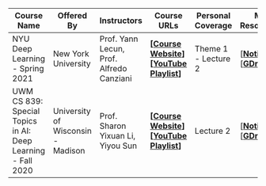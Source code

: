 | Course Name                                                 | Offered By                        | Instructors                              | Course URLs                                                  | Personal Coverage   | My Resources                                                 |
| ----------------------------------------------------------- | --------------------------------- | ---------------------------------------- | ------------------------------------------------------------ | ------------------- | ------------------------------------------------------------ |
| NYU Deep Learning - Spring 2021                             | New York University               | Prof. Yann Lecun, Prof. Alfredo Canziani | **[[Course Website](https://atcold.github.io/NYU-DLSP21/)] [[YouTube Playlist](https://www.youtube.com/playlist?list=PLLHTzKZzVU9e6xUfG10TkTWApKSZCzuBI)]** | Theme 1 - Lecture 2 | [**[Notion](https://branched-cacao-bbe.notion.site/NYU-Deep-Learning-Spring-2021-4acb7183114e4e26a3a8f78f33bd5e80)**] [**[GDrive](https://drive.google.com/drive/folders/1B_BS3UZjuadpmaW61n7ZIJEeRWiHJ62T?usp=sharing)**] |
| UWM CS 839: Special Topics in AI: Deep Learning - Fall 2020 | University of Wisconsin - Madison | Prof. Sharon Yixuan Li, Yiyou Sun        | **[[Course Website](https://pages.cs.wisc.edu/~sharonli/courses/cs839_fall2020/about.html )] [[YouTube Playlist](https://www.youtube.com/playlist?list=PLKvO2FVLnI9SYLe1umkXsOfIWmEez04Ii)]** | Lecture 2           | [**[Notion](https://branched-cacao-bbe.notion.site/UWM-CS-839-Special-Topics-in-AI-Deep-Learning-Fall-2020-8a52b2e790b046d9adfeb79b2c74f52f)**] [**[GDrive](https://drive.google.com/drive/folders/1JUc-GpYyydtgCBWfMGF9kxidtUb4n4-k?usp=sharing)**] |

